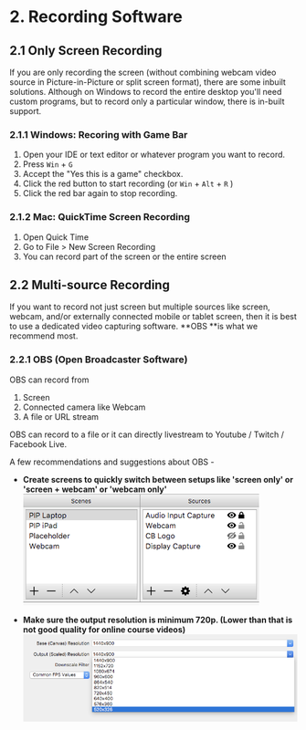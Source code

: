 # 2. Recording Software

## 2.1 Only Screen Recording

If you are only recording the screen \(without combining webcam video source in Picture-in-Picture or split screen format\), there are some inbuilt solutions. Although on Windows to record the entire desktop you'll need custom programs, but to record only a particular window, there is in-built support.

### 2.1.1 Windows: Recoring with Game Bar

1. Open your IDE or text editor or whatever program you want to record.
2. Press `Win` + `G` 
3. Accept the "Yes this is a game" checkbox.
4. Click the red button to start recording \(or `Win` + `Alt` + `R` \) 
5. Click the red bar again to stop recording.



### 2.1.2 Mac: QuickTime Screen Recording

1. Open Quick Time
2. Go to File &gt; New Screen Recording
3. You can record part of the screen or the entire screen



## 2.2 Multi-source Recording

If you want to record not just screen but multiple sources like screen, webcam, and/or externally connected mobile or tablet screen, then it is best to use a dedicated video capturing software. **OBS **is what we recommend most. 

### 2.2.1 OBS \(Open Broadcaster Software\)

OBS can record from 

1. Screen
2. Connected camera like Webcam
3. A file or URL stream

OBS can record to a file or it can directly livestream to Youtube / Twitch / Facebook Live.

A few recommendations and suggestions about OBS - 

* **Create screens to quickly switch between setups like 'screen only' or 'screen + webcam' or 'webcam only'** 
  ![](/assets/obs1.png)

* **Make sure the output resolution is minimum 720p. \(Lower than that is not good quality for online course videos\)**
  ![](/assets/obs2.png)



